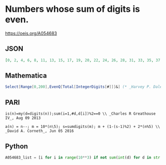 # Numbers whose sum of digits is even\.
https://oeis.org/A054683
## JSON
```JSON
[0, 2, 4, 6, 8, 11, 13, 15, 17, 19, 20, 22, 24, 26, 28, 31, 33, 35, 37, 39, 40, 42, 44, 46, 48, 51, 53, 55, 57, 59, 60, 62, 64, 66, 68, 71, 73, 75, 77, 79, 80, 82, 84, 86, 88, 91, 93, 95, 97, 99, 101, 103, 105, 107, 109, 110, 112, 114, 116, 118, 121, 123, 125, 127, 129, 130]
```
## Mathematica
```Mathematica
Select[Range[0,200],EvenQ[Total[IntegerDigits[#]]]&] (* _Harvey P. Dale_, Jan 04 2015 *)
```
## PARI
```PARI
is(n)=my(d=digits(n));sum(i=1,#d,d[i])%2==0 \\ _Charles R Greathouse IV_, Aug 09 2013
```
```PARI
a(n) = n--; m = 10*(n\5); s=sumdigits(m); m + (1-(s-1)%2) + 2*(n%5) \\ _David A. Corneth_, Jun 05 2016
```
## Python
```Python
A054683_list = [i for i in range(10**3) if not sum(int(d) for d in str(i)) % 2] # _Chai Wah Wu_, Mar 17 2016
```
